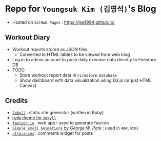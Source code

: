 # Repo for `Youngsuk Kim (김영석)`'s Blog
* Hosted on `GitHub Pages` : https://joe1994.github.io/

## Workout Diary
* Workout reports stored as JSON files
  * Converted to HTML tables to be viewed from web blog
* Log in to admin account to push daily exercise data directly to Firestore DB
* TODO
  * Store workout report data in `Firestore Database`
  * Show dashboard with data visualization using D3.js (or just HTML Canvas)

## Credits
* [`Jekyll`](https://jekyllrb.com/) : static site generator (written in Ruby)
* [`Hyde` theme for `Jekyll`](https://hyde.getpoole.com/)
* [`favicon.io`](https://favicon.io/favicon-generator/) : web app I used to generate favicon
* [`Simple Emoji Animations` by *George W. Park*](https://codepen.io/GeorgePark/pen/aazBGj) : used in `404.html`
* [`utterances`](https://github.com/utterance/utterances) : comments widget for posts
